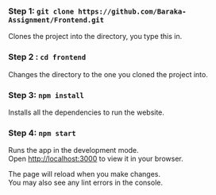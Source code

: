### Step 1: `git clone https://github.com/Baraka-Assignment/Frontend.git`

Clones the project into the directory, you type this in.

### Step 2 : `cd frontend`
Changes the directory to the one you cloned the project into.

### Step 3: `npm install` 

Installs all the dependencies to run the website.

### Step 4: `npm start` 
Runs the app in the development mode.\
Open [http://localhost:3000](http://localhost:3000) to view it in your browser.

The page will reload when you make changes.\
You may also see any lint errors in the console.

